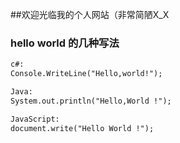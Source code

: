 ##欢迎光临我的个人网站（非常简陋X_X

### hello world 的几种写法
```markdown
c#:
Console.WriteLine("Hello,world!"); 

Java:
System.out.println("Hello,World !");

JavaScript:
document.write("Hello World !");


```

